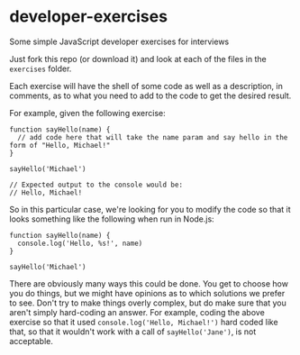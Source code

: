 # developer-exercises
Some simple JavaScript developer exercises for interviews

Just fork this repo (or download it) and look at each of the files in the `exercises` folder.

Each exercise will have the shell of some code as well as a description, in comments, as to what you need to add to the code to get the desired result.

For example, given the following exercise:

    function sayHello(name) {
      // add code here that will take the name param and say hello in the form of "Hello, Michael!"
    }

    sayHello('Michael')

    // Expected output to the console would be:
    // Hello, Michael!

So in this particular case, we're looking for you to modify the code so that it looks something like the following when run in Node.js:

    function sayHello(name) {
      console.log('Hello, %s!', name)
    }

    sayHello('Michael')

There are obviously many ways this could be done.  You get to choose how you do things, but we might have opinions as to which solutions we prefer to see.  Don't try to make things overly complex, but do make sure that you aren't simply hard-coding an answer.  For example, coding the above exercise so that it used `console.log('Hello, Michael!')` hard coded like that, so that it wouldn't work with a call of `sayHello('Jane')`, is not acceptable.
